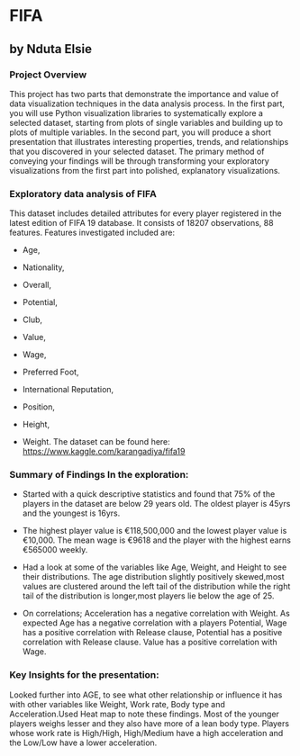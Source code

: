 # FIFA
## by Nduta Elsie

### Project Overview

This project has two parts that demonstrate the importance and value of data visualization techniques in the data analysis process. In the first part, you will use Python visualization libraries to systematically explore a selected dataset, starting from plots of single variables and building up to plots of multiple variables. In the second part, you will produce a short presentation that illustrates interesting properties, trends, and relationships that you discovered in your selected dataset. The primary method of conveying your findings will be through transforming your exploratory visualizations from the first part into polished, explanatory visualizations.

### Exploratory data analysis of FIFA
This dataset includes detailed attributes for every player registered in the latest edition of FIFA 19 database. It consists of 18207 observations, 88 features. Features investigated included are:
 - Age, 
 
 - Nationality, 
 
 - Overall, 
 
 - Potential, 
 
 - Club, 
 
 - Value, 
 
 - Wage, 
 
 - Preferred Foot,
 
 - International Reputation,
 
 - Position, 
 
 - Height, 
 
 - Weight.
The dataset can be found here: https://www.kaggle.com/karangadiya/fifa19

### Summary of Findings In the exploration:
- Started with a quick descriptive statistics and found that 75% of the players in the dataset are below 29 years old. The oldest player is 45yrs and the youngest is 16yrs. 

- The highest player value is €118,500,000 and the lowest player value is €10,000. The mean wage is €9618 and the player with the highest earns €565000 weekly. 

- Had a look at some of the variables like Age, Weight, and Height to see their distributions. The age distribution slightly positively skewed,most values are clustered around the left tail of the distribution while the right tail of the distribution is longer,most players lie below the age of 25.

- On correlations; Acceleration has a negative correlation with Weight. As expected Age has a negative correlation with a players Potential, Wage has a positive correlation with Release clause, Potential has a positive correlation with Release clause. Value has a positive correlation with Wage.

### Key Insights for the presentation:

Looked further into AGE, to see what other relationship or influence it has with other variables like Weight, Work rate, Body type and Acceleration.Used Heat map to note these findings. Most of the younger players weighs lesser and they also have more of a lean body type. Players whose work rate is High/High, High/Medium have a high acceleration and the Low/Low have a lower acceleration.
